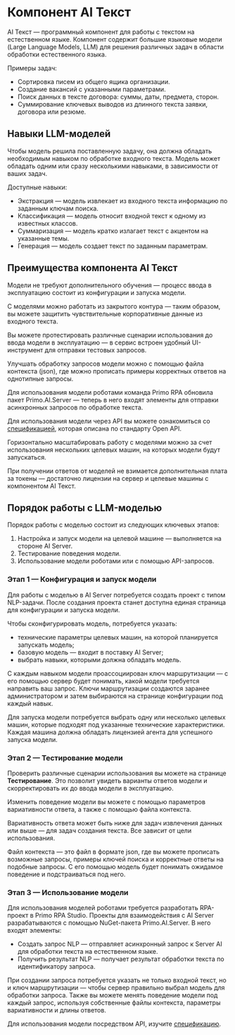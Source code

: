 # Компонент AI Текст

AI Текст — программный компонент для работы с текстом на естественном языке. Компонент содержит большие языковые модели (Large Language Models, LLM) для решения различных задач в области обработки естественного языка.  

Примеры задач:
* Сортировка писем из общего ящика организации.
* Создание вакансий с указанными параметрами.
* Поиск данных в тексте договора: суммы, даты, предмета, сторон.
* Суммирование ключевых выводов из длинного текста заявки, договора или резюме.

## Навыки LLM-моделей

Чтобы модель решила поставленную задачу, она должна обладать необходимым навыком по обработке входного текста. Модель может обладать одним или сразу несколькими навыками, в зависимости от ваших задач.

Доступные навыки:
* Экстракция — модель извлекает из входного текста информацию по заданным ключам поиска.
* Классификация — модель относит входной текст к одному из известных классов.
* Суммаризация — модель кратко излагает текст с акцентом на указанные темы. 
* Генерация — модель создает текст по заданным параметрам.

## Преимущества компонента AI Текст

Модели не требуют дополнительного обучения — процесс ввода в эксплуатацию состоит из конфигурации и запуска модели.

С моделями можно работать из закрытого контура — таким образом, вы можете защитить чувствительные корпоративные данные из входного текста.

Вы можете протестировать различные сценарии использования до ввода модели в эксплуатацию — в сервис встроен удобный UI-инструмент для отправки тестовых запросов.

Улучшать обработку запросов модели можно с помощью файла контекста (json), где можно прописать примеры корректных ответов на однотипные запросы.

Для использования модели роботами команда Primo RPA обновила пакет Primo.AI.Server — теперь в него входят элементы для отправки асинхронных запросов по обработке текста.

Для использования модели через API вы можете ознакомиться со [спецификацией](https://disk.primo-rpa.ru/index.php/s/t9BHBjR6PP06Yax?path=%2FRelease%2FAI%20Server%2Fapi), которая описана по стандарту Open API.

Горизонтально масштабировать работу с моделями можно за счет использования нескольких целевых машин, на которых модели будут запускаться.

При получении ответов от моделей не взимается дополнительная плата за токены — достаточно лицензии на сервер и целевые машины с компонентом AI Текст.

## Порядок работы с LLM-моделью

Порядок работы с моделью состоит из следующих ключевых этапов:
1. Настройка и запуск модели на целевой машине — выполняется на стороне AI Server.
2. Тестирование поведения модели.
3. Использование модели роботами или с помощью API-запросов.

### Этап 1 — Конфигурация и запуск модели

Для работы с моделью в AI Server потребуется создать проект с типом NLP-задачи. После создания проекта станет доступна единая страница для конфигурации и запуска модели.

Чтобы сконфигурировать модель, потребуется указать:
* технические параметры целевых машин, на которой планируется запускать модель;
* базовую модель — входит в поставку AI Server;
* выбрать навыки, которыми должна обладать модель.

С каждым навыком модели проассоциирован ключ маршрутизации — с его помощью сервер будет понимать, какой модели требуется направить ваш запрос. Ключи маршрутизации создаются заранее администратором и затем выбираются на странице конфигурации под каждый навык.

Для запуска модели потребуется выбрать одну или несколько целевых машин, которые подходят под указанные технические характеристики. Каждая машина должна обладать лицензией агента для успешного запуска модели. 

### Этап 2 — Тестирование модели

Проверить различные сценарии использования вы можете на странице **Тестирование**. Это позволит увидеть варианты ответов модели и скорректировать их до ввода модели в эксплуатацию.

Изменить поведение модели вы можете с помощью параметров вариативности ответа, а также с помощью файла контекста. 

Вариативность ответа может быть ниже для задач извлечения данных или выше — для задач создания текста. Все зависит от цели использования.

Файл контекста — это файл в формате json, где вы можете прописать возможные запросы, примеры ключей поиска и корректные ответы на подобные запросы. С его помощью модель будет понимать ожидамое поведение и подстраиваться под него.


### Этап 3 — Использование модели

Для использования моделей роботами требуется разработать RPA-проект в Primo RPA Studio. Проекты для взаимодействия с AI Server разрабатываются с помощью NuGet-пакета Primo.AI.Server. В него входят элементы:
* Создать запрос NLP — отправляет асинхронный запрос к Server AI для обработки текста на естественном языке.
* Получить результат NLP — получает результат обработки текста по идентификатору запроса.

При создании запроса потребуется указать не только входной текст, но и ключ маршрутизации — чтобы сервер правильно выбрал модель для обработки запроса. Также вы можете менять поведение модели под каждый запрос, используя собственные файлы контекста, параметры вариативности и длины ответов.

Для использования модели посредством API, изучите [спецификацию](https://disk.primo-rpa.ru/index.php/s/t9BHBjR6PP06Yax?path=%2FRelease%2FAI%20Server%2Fapi).









